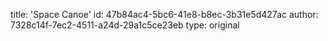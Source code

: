 title: 'Space Canoe'
id: 47b84ac4-5bc6-41e8-b8ec-3b31e5d427ac
author: 7328c14f-7ec2-4511-a24d-29a1c5ce23eb
type: original
